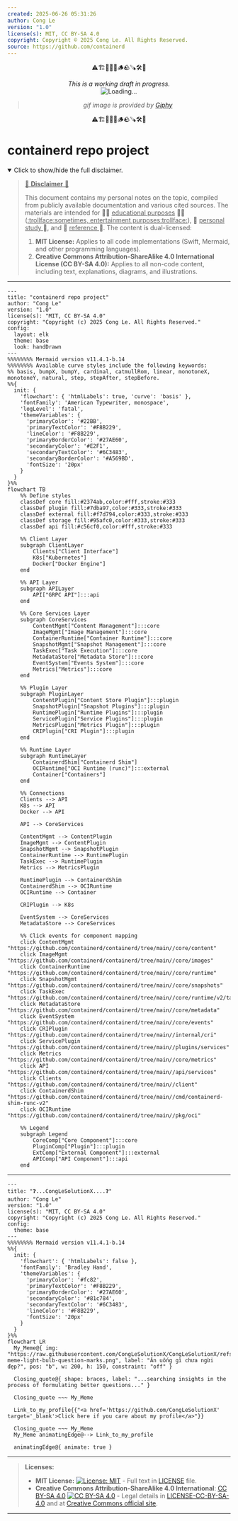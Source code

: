```yaml
---
created: 2025-06-26 05:31:26
author: Cong Le
version: "1.0"
license(s): MIT, CC BY-SA 4.0
copyright: Copyright © 2025 Cong Le. All Rights Reserved.
source: https://github.com/containerd
---
```


<div align="center">
  <p>⚠️🏗️🚧🦺🧱🪵🪨🪚🛠️👷</p>
  <i>This is a working draft in progress.</i>
  <br/>
  <img alt="Loading…" src="https://media0.giphy.com/media/v1.Y2lkPTc5MGI3NjExeHJ4YXdtYjJpMDl0MzEwYmU4ZzBobG0waGNiN3MzNzR0d2R2NnMwNSZlcD12MV9pbnRlcm5hbF9naWZfYnlfaWQmY3Q9Zw/26gssNOlBJKjEM3yo/giphy.gif"/>
  <br/>
  <blockquote>
	  <i>gif image is provided by <a href="https://giphy.com">Giphy</a></i>
  </blockquote>
  <p>⚠️🏗️🚧🦺🧱🪵🪨🪚🛠️👷</p>

</div>


# containerd repo project
<details open>
<summary>Click to show/hide the full disclaimer.</summary>
   
> <ins>📢 **Disclaimer** 🚨</ins>
>
> This document contains my personal notes on the topic,
> compiled from publicly available documentation and various cited sources.
> The materials are intended for 👨‍🎓 <ins>educational purposes</ins> 👨‍🎓 (<ins>:trollface:sometimes, entertainment purposes:trollface:</ins>), 📖 <ins> personal study </ins> 📖, and 🔖 <ins> reference </ins> 🔖.
> The content is dual-licensed:
> 1. **MIT License:** Applies to all code implementations (Swift, Mermaid, and other programming languages).
> 2. **Creative Commons Attribution-ShareAlike 4.0 International License (CC BY-SA 4.0):** Applies to all non-code content, including text, explanations, diagrams, and illustrations.

</details>


----

```mermaid
---
title: "containerd repo project"
author: "Cong Le"
version: "1.0"
license(s): "MIT, CC BY-SA 4.0"
copyright: "Copyright (c) 2025 Cong Le. All Rights Reserved."
config:
  layout: elk
  theme: base
  look: handDrawn
---
%%%%%%%% Mermaid version v11.4.1-b.14
%%%%%%%% Available curve styles include the following keywords:
%% basis, bumpX, bumpY, cardinal, catmullRom, linear, monotoneX, monotoneY, natural, step, stepAfter, stepBefore.
%%{
  init: {
    'flowchart': { 'htmlLabels': true, 'curve': 'basis' },
    'fontFamily': 'American Typewriter, monospace',
    'logLevel': 'fatal',
    'themeVariables': {
      'primaryColor': '#22BB',
      'primaryTextColor': '#F8B229',
      'lineColor': '#F8B229',
      'primaryBorderColor': '#27AE60',
      'secondaryColor': '#E2F1',
      'secondaryTextColor': '#6C3483',
      'secondaryBorderColor': '#A569BD',
      'fontSize': '20px'
    }
  }
}%%
flowchart TB
    %% Define styles
    classDef core fill:#2374ab,color:#fff,stroke:#333
    classDef plugin fill:#7dba97,color:#333,stroke:#333
    classDef external fill:#f7d794,color:#333,stroke:#333
    classDef storage fill:#95afc0,color:#333,stroke:#333
    classDef api fill:#c56cf0,color:#fff,stroke:#333

    %% Client Layer
    subgraph ClientLayer
        Clients["Client Interface"]
        K8s["Kubernetes"]
        Docker["Docker Engine"]
    end

    %% API Layer
    subgraph APILayer
        API["GRPC API"]:::api
    end

    %% Core Services Layer
    subgraph CoreServices
        ContentMgmt["Content Management"]:::core
        ImageMgmt["Image Management"]:::core
        ContainerRuntime["Container Runtime"]:::core
        SnapshotMgmt["Snapshot Management"]:::core
        TaskExec["Task Execution"]:::core
        MetadataStore["Metadata Store"]:::core
        EventSystem["Events System"]:::core
        Metrics["Metrics"]:::core
    end

    %% Plugin Layer
    subgraph PluginLayer
        ContentPlugin["Content Store Plugin"]:::plugin
        SnapshotPlugin["Snapshot Plugins"]:::plugin
        RuntimePlugin["Runtime Plugins"]:::plugin
        ServicePlugin["Service Plugins"]:::plugin
        MetricsPlugin["Metrics Plugin"]:::plugin
        CRIPlugin["CRI Plugin"]:::plugin
    end

    %% Runtime Layer
    subgraph RuntimeLayer
        ContainerdShim["Containerd Shim"]
        OCIRuntime["OCI Runtime (runc)"]:::external
        Container["Containers"]
    end

    %% Connections
    Clients --> API
    K8s --> API
    Docker --> API
    
    API --> CoreServices
    
    ContentMgmt --> ContentPlugin
    ImageMgmt --> ContentPlugin
    SnapshotMgmt --> SnapshotPlugin
    ContainerRuntime --> RuntimePlugin
    TaskExec --> RuntimePlugin
    Metrics --> MetricsPlugin
    
    RuntimePlugin --> ContainerdShim
    ContainerdShim --> OCIRuntime
    OCIRuntime --> Container
    
    CRIPlugin --> K8s
    
    EventSystem --> CoreServices
    MetadataStore --> CoreServices

    %% Click events for component mapping
    click ContentMgmt "https://github.com/containerd/containerd/tree/main//core/content"
    click ImageMgmt "https://github.com/containerd/containerd/tree/main//core/images"
    click ContainerRuntime "https://github.com/containerd/containerd/tree/main//core/runtime"
    click SnapshotMgmt "https://github.com/containerd/containerd/tree/main//core/snapshots"
    click TaskExec "https://github.com/containerd/containerd/tree/main//core/runtime/v2/task"
    click MetadataStore "https://github.com/containerd/containerd/tree/main//core/metadata"
    click EventSystem "https://github.com/containerd/containerd/tree/main//core/events"
    click CRIPlugin "https://github.com/containerd/containerd/tree/main//internal/cri"
    click ServicePlugin "https://github.com/containerd/containerd/tree/main//plugins/services"
    click Metrics "https://github.com/containerd/containerd/tree/main//core/metrics"
    click API "https://github.com/containerd/containerd/tree/main//api/services"
    click Clients "https://github.com/containerd/containerd/tree/main//client"
    click ContainerdShim "https://github.com/containerd/containerd/tree/main//cmd/containerd-shim-runc-v2"
    click OCIRuntime "https://github.com/containerd/containerd/tree/main//pkg/oci"

    %% Legend
    subgraph Legend
        CoreComp["Core Component"]:::core
        PluginComp["Plugin"]:::plugin
        ExtComp["External Component"]:::external
        APIComp["API Component"]:::api
    end

```

----

```mermaid
---
title: "❓...CongLeSolutionX....❓"
author: "Cong Le"
version: "1.0"
license(s): "MIT, CC BY-SA 4.0"
copyright: "Copyright (c) 2025 Cong Le. All Rights Reserved."
config:
  theme: base
---
%%%%%%%% Mermaid version v11.4.1-b.14
%%{
  init: {
    'flowchart': { 'htmlLabels': false },
    'fontFamily': 'Bradley Hand',
    'themeVariables': {
      'primaryColor': '#fc82',
      'primaryTextColor': '#F8B229',
      'primaryBorderColor': '#27AE60',
      'secondaryColor': '#81c784',
      'secondaryTextColor': '#6C3483',
      'lineColor': '#F8B229',
      'fontSize': '20px'
    }
  }
}%%
flowchart LR
  My_Meme@{ img: "https://raw.githubusercontent.com/CongLeSolutionX/CongLeSolutionX/refs/heads/main/assets/images/My-meme-light-bulb-question-marks.png", label: "Ăn uống gì chưa ngừi đẹp?", pos: "b", w: 200, h: 150, constraint: "off" }

  Closing_quote@{ shape: braces, label: "...searching insights in the process of formulating better questions..." }

  Closing_quote ~~~ My_Meme
    
  Link_to_my_profile{{"<a href='https://github.com/CongLeSolutionX' target='_blank'>Click here if you care about my profile</a>"}}

  Closing_quote ~~~ My_Meme
  My_Meme animatingEdge@--> Link_to_my_profile
  
  animatingEdge@{ animate: true }

```

---
>**Licenses:**
>
>- **MIT License:**  [![License: MIT](https://img.shields.io/badge/License-MIT-yellow.svg)](LICENSE) - Full text in [LICENSE](LICENSE) file.
>- **Creative Commons Attribution-ShareAlike 4.0 International**: [CC BY-SA 4.0](https://creativecommons.org/licenses/by-sa/4.0/) [![CC BY-SA 4.0](https://licensebuttons.net/l/by-sa/4.0/88x31.png)](https://creativecommons.org/licenses/by-sa/4.0/) - Legal details in [LICENSE-CC-BY-SA-4.0](THE_PAST/LICENSE-CC-BY-SA-4.0) and at [Creative Commons official site](https://creativecommons.org/licenses/by-sa/4.0/).
>
---
